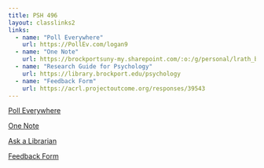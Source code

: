 ```yaml
---
title: PSH 496
layout: classlinks2
links:
  - name: "Poll Everywhere"
    url: https://PollEv.com/logan9
  - name: "One Note"
    url: https://brockportsuny-my.sharepoint.com/:o:/g/personal/lrath_brockport_edu/Es0l3XdRCtZInRPaja2bz6UBSjIkCUSyAYlkI93jg5gqww?e=umivjb
  - name: "Research Guide for Psychology"
  	url: https://library.brockport.edu/psychology
  - name: "Feedback Form"
    url: https://acrl.projectoutcome.org/responses/39543
---
```

<p><a class="button" target="_blank" href="http://pollev.com/logan9">Poll Everywhere</a></p>
<p><a class="button" target="_blank" href="https://brockportsuny-my.sharepoint.com/:o:/g/personal/lrath_brockport_edu/Es0l3XdRCtZInRPaja2bz6UBSjIkCUSyAYlkI93jg5gqww?e=umivjb">One Note</a></p>
<p><a class="button" target="_blank" href="https://brockport.edu/library/ask">Ask a Librarian</a></p>
<p><a class="button" target="_blank" href="https://acrl.projectoutcome.org/responses/39543">Feedback Form</a></p>
